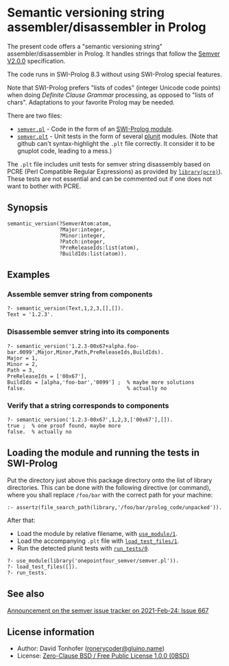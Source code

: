 # Semantic versioning string assembler/disassembler in Prolog

The present code offers a "semantic versioning string" assembler/disassembler in Prolog.
It handles strings that follow the [Semver V2.0.0](https://semver.org/spec/v2.0.0.html) specification.

The code runs in SWI-Prolog 8.3 without using SWI-Prolog special features.

Note that SWI-Prolog prefers "lists of codes" (integer Unicode code
points) when doing _Definite Clause Grammar_ processing, as opposed to
"lists of chars". Adaptations to your favorite Prolog may be needed.

There are two files:

- [`semver.pl`](semver.pl) - Code in the form of an [SWI-Prolog module](https://eu.swi-prolog.org/pldoc/man?section=modules).
- [`semver.plt`](semver.plt) - Unit tests in the form of several [plunit](https://eu.swi-prolog.org/pldoc/doc_for?object=section(%27packages/plunit.html%27)) modules. (Note that github can't syntax-highlight the `.plt` file correctly. It consider it to be gnuplot code, leading to a mess.)

The `.plt` file includes unit tests for semver string disassembly 
based on PCRE (Perl Compatible Regular Expressions) as provided by
[`library(pcre)`](https://eu.swi-prolog.org/pldoc/doc_for?object=section(%27packages/pcre.html%27))). 
These tests are not essential and can be commented out if one does not want to bother with PCRE.

## Synopsis

```
semantic_version(?SemverAtom:atom,
                 ?Major:integer,
                 ?Minor:integer,
                 ?Patch:integer,
                 ?PreReleaseIds:list(atom),
                 ?BuildIds:list(atom)).
```

## Examples

### Assemble semver string from components

```
?- semantic_version(Text,1,2,3,[],[]).
Text = '1.2.3'.
```

### Disassemble semver string into its components

```
?- semantic_version('1.2.3-00x67+alpha.foo-bar.0099',Major,Minor,Path,PreReleaseIds,BuildIds).
Major = 1,
Minor = 2,
Path = 3,
PreReleaseIds = ['00x67'],
BuildIds = [alpha,'foo-bar','0099'] ;  % maybe more solutions
false.                                 % actually no
```

### Verify that a string corresponds to components

```
?- semantic_version('1.2.3-00x67',1,2,3,['00x67'],[]).
true ;  % one proof found, maybe more
false.  % actually no
```

## Loading the module and running the tests in SWI-Prolog

Put the directory just above this package directory
onto the list of library directories. This can be done with the
following directive (or command), where you shall replace `/foo/bar` with
the correct path for your machine:

```
:- assertz(file_search_path(library,'/foo/bar/prolog_code/unpacked')).
```

After that:

- Load the module by relative filename, with [`use_module/1`](https://eu.swi-prolog.org/pldoc/doc_for?object=use_module/1).
- Load the accompanying `.plt` file with [`load_test_files/1`](https://eu.swi-prolog.org/pldoc/doc_for?object=load_test_files/1).
- Run the detected plunit tests with [`run_tests/0`](https://eu.swi-prolog.org/pldoc/doc_for?object=run_tests/0).

```
?- use_module(library('onepointfour_semver/semver.pl')).
?- load_test_files([]).
?- run_tests.
```

## See also

[Announcement on the semver issue tracker on 2021-Feb-24: Issue 667](https://github.com/semver/semver/issues/667)

## License information

- Author: David Tonhofer (ronerycoder@gluino.name) 
- License: [Zero-Clause BSD / Free Public License 1.0.0 (0BSD)](https://opensource.org/licenses/0BSD)


